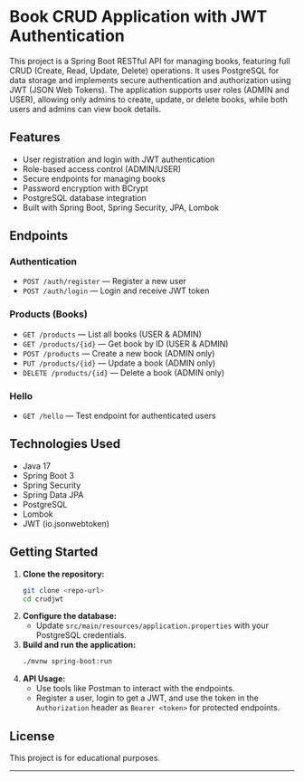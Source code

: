 # Book CRUD Application with JWT Authentication

This project is a Spring Boot RESTful API for managing books, featuring full CRUD (Create, Read, Update, Delete) operations. It uses PostgreSQL for data storage and implements secure authentication and authorization using JWT (JSON Web Tokens). The application supports user roles (ADMIN and USER), allowing only admins to create, update, or delete books, while both users and admins can view book details.

## Features
- User registration and login with JWT authentication
- Role-based access control (ADMIN/USER)
- Secure endpoints for managing books
- Password encryption with BCrypt
- PostgreSQL database integration
- Built with Spring Boot, Spring Security, JPA, Lombok

## Endpoints

### Authentication
- `POST /auth/register` — Register a new user
- `POST /auth/login` — Login and receive JWT token

### Products (Books)
- `GET /products` — List all books (USER & ADMIN)
- `GET /products/{id}` — Get book by ID (USER & ADMIN)
- `POST /products` — Create a new book (ADMIN only)
- `PUT /products/{id}` — Update a book (ADMIN only)
- `DELETE /products/{id}` — Delete a book (ADMIN only)

### Hello
- `GET /hello` — Test endpoint for authenticated users

## Technologies Used
- Java 17
- Spring Boot 3
- Spring Security
- Spring Data JPA
- PostgreSQL
- Lombok
- JWT (io.jsonwebtoken)

## Getting Started

1. **Clone the repository:**
   ```bash
   git clone <repo-url>
   cd crudjwt
   ```
2. **Configure the database:**
   - Update `src/main/resources/application.properties` with your PostgreSQL credentials.
3. **Build and run the application:**
   ```bash
   ./mvnw spring-boot:run
   ```
4. **API Usage:**
   - Use tools like Postman to interact with the endpoints.
   - Register a user, login to get a JWT, and use the token in the `Authorization` header as `Bearer <token>` for protected endpoints.

## License
This project is for educational purposes.

---
 

